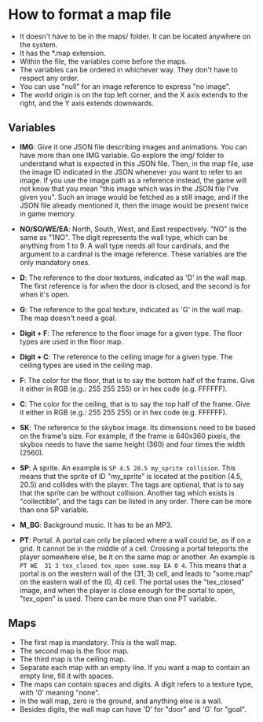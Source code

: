 # How to format a map file

- It doesn't have to be in the maps/ folder. It can be located anywhere on the 
system.
- It has the \*.map extension.
- Within the file, the variables come before the maps.
- The variables can be ordered in whichever way. They don't have to respect any 
order.
- You can use "null" for an image reference to express "no image".
- The world origin is on the top left corner, and the X axis extends to the 
right, and the Y axis extends downwards.

## Variables

- **IMG**: Give it one JSON file describing images and animations. 
You can have more than one IMG variable. Go explore the img/ folder to 
understand what is expected in this JSON file. Then, in the map file, use the 
image ID indicated in the JSON whenever you want to refer to an image. If you 
use the image path as a reference instead, the game will not know that you mean 
"this image which was in the JSON file I've given you". Such an image would be 
fetched as a still image, and if the JSON file already mentioned it, then the 
image would be present twice in game memory.

- **NO/SO/WE/EA**: North, South, West, and East respectively. "NO" is the same 
as "1NO". The digit represents the wall type, which can be anything from 1 to 
9\. A wall type needs all four cardinals, and the argument to a cardinal is the 
image reference. These variables are the only mandatory ones.

- **D**: The reference to the door textures, indicated as 'D' in the wall map. 
The first reference is for when the door is closed, and the second is for when 
it's open.

- **G**: The reference to the goal texture, indicated as 'G' in the wall map. 
The map doesn't need a goal.

- **Digit + F**: The reference to the floor image for a given type. The floor 
types are used in the floor map.

- **Digit + C**: The reference to the ceiling image for a given type. The 
ceiling types are used in the ceiling map.

- **F**: The color for the floor, that is to say the bottom half of the frame. 
Give it either in RGB (e.g.: 255 255 255) or in hex code (e.g. FFFFFF).

- **C**: The color for the ceiling, that is to say the top half of the frame. 
Give it either in RGB (e.g.: 255 255 255) or in hex code (e.g. FFFFFF).

- **SK**: The reference to the skybox image. Its dimensions need to be based on 
the frame's size. For example, if the frame is 640x360 pixels, the skybox needs 
to have the same height (360) and four times the width (2560).

- **SP**: A sprite. An example is `SP 4.5 20.5 my_sprite collision`. This means 
that the sprite of ID "my_sprite" is located at the position (4.5, 20.5) and 
collides with the player. The tags are optional, that is to say that the sprite 
can be without collision. Another tag which exists is "collectible", and the 
tags can be listed in any order. There can be more than one SP variable.

- **M_BG**: Background music. It has to be an MP3.

- **PT**: Portal. A portal can only be placed where a wall could be, as if on a 
grid. It cannot be in the middle of a cell. Crossing a portal teleports the 
player somewhere else, be it on the same map or another. An example is `PT WE 
31 3 tex_closed tex_open some.map EA 0 4`. This means that a portal is on the 
western wall of the (31, 3) cell, and leads to "some.map" on the eastern wall 
of the (0, 4) cell. The portal uses the "tex_closed" image, and when the player 
is close enough for the portal to open, "tex_open" is used. There can be more 
than one PT variable.

## Maps

- The first map is mandatory. This is the wall map.
- The second map is the floor map.
- The third map is the ceiling map.
- Separate each map with an empty line. If you want a map to contain an empty 
line, fill it with spaces.
- The maps can contain spaces and digits. A digit refers to a texture type, 
with '0' meaning "none".
- In the wall map, zero is the ground, and anything else is a wall.
- Besides digits, the wall map can have 'D' for "door" and 'G' for "goal".
